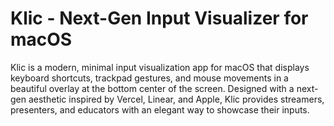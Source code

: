 # Klic - Next-Gen Input Visualizer for macOS

Klic is a modern, minimal input visualization app for macOS that displays keyboard shortcuts, trackpad gestures, and mouse movements in a beautiful overlay at the bottom center of the screen. Designed with a next-gen aesthetic inspired by Vercel, Linear, and Apple, Klic provides streamers, presenters, and educators with an elegant way to showcase their inputs.
